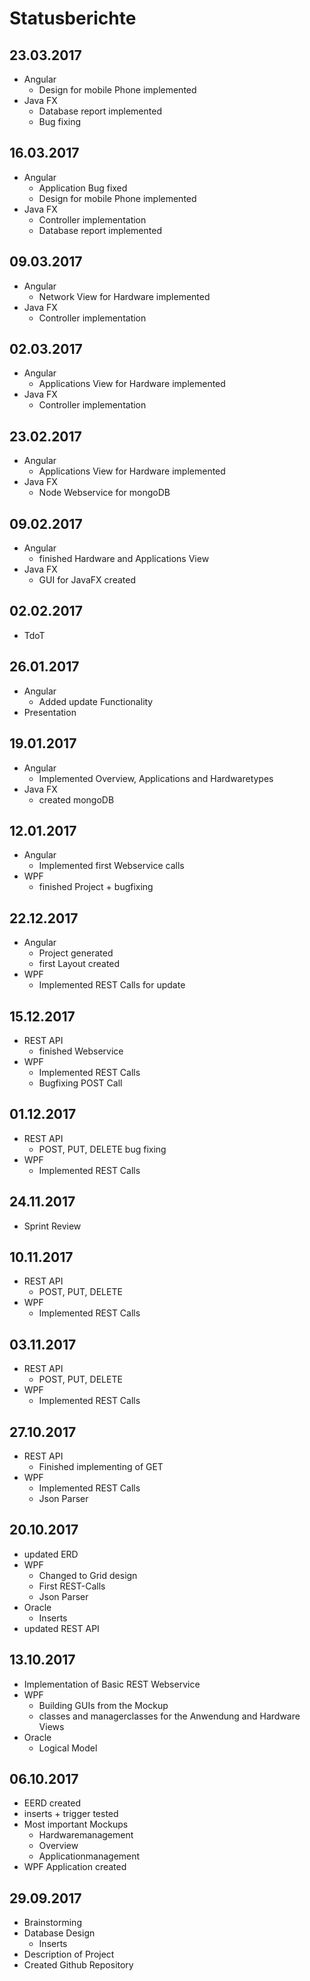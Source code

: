 # Statusberichte

## 23.03.2017
* Angular
    * Design for mobile Phone implemented
* Java FX
    * Database report implemented
    * Bug fixing

## 16.03.2017
* Angular
    * Application Bug fixed
    * Design for mobile Phone implemented
* Java FX
    * Controller implementation
    * Database report implemented

## 09.03.2017
* Angular
    * Network View for Hardware implemented
* Java FX
    * Controller implementation

## 02.03.2017
* Angular
    * Applications View for Hardware implemented
* Java FX
    * Controller implementation

## 23.02.2017
* Angular
    * Applications View for Hardware implemented
* Java FX
    * Node Webservice for mongoDB

## 09.02.2017
* Angular
    * finished Hardware and Applications View
* Java FX
    * GUI for JavaFX created

## 02.02.2017
* TdoT

## 26.01.2017
* Angular
    * Added update Functionality
* Presentation

## 19.01.2017
* Angular
    * Implemented Overview, Applications and Hardwaretypes
* Java FX
    * created mongoDB

## 12.01.2017
* Angular
    * Implemented first Webservice calls
* WPF
    * finished Project + bugfixing

## 22.12.2017
* Angular
    * Project generated
    * first Layout created
* WPF
    * Implemented REST Calls for update

## 15.12.2017
* REST API
    * finished Webservice
* WPF
    * Implemented REST Calls
    * Bugfixing POST Call

## 01.12.2017
* REST API
    * POST, PUT, DELETE bug fixing
* WPF
    * Implemented REST Calls

## 24.11.2017
* Sprint Review

## 10.11.2017
* REST API
    * POST, PUT, DELETE
* WPF
    * Implemented REST Calls

## 03.11.2017
* REST API
    * POST, PUT, DELETE
* WPF
    * Implemented REST Calls

## 27.10.2017
* REST API
    * Finished implementing of GET
* WPF
    * Implemented REST Calls
    * Json Parser

## 20.10.2017
* updated ERD
* WPF
    * Changed to Grid design
    * First REST-Calls
    * Json Parser
* Oracle
    * Inserts
* updated REST API
## 13.10.2017
* Implementation of Basic REST Webservice
* WPF
    * Building GUIs from the Mockup
    * classes and managerclasses for the Anwendung and Hardware Views
* Oracle
	* Logical Model

## 06.10.2017
* EERD created
* inserts + trigger tested
* Most important Mockups
    * Hardwaremanagement
    * Overview
    * Applicationmanagement
* WPF Application created

## 29.09.2017
* Brainstorming
* Database Design
    * Inserts
* Description of Project
* Created Github Repository
